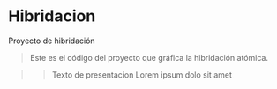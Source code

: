 # Hibridacion
Proyecto de hibridación
>Este es el código del proyecto que gráfica la hibridación atómica.

>>Texto de presentacion
>>Lorem ipsum dolo sit amet

